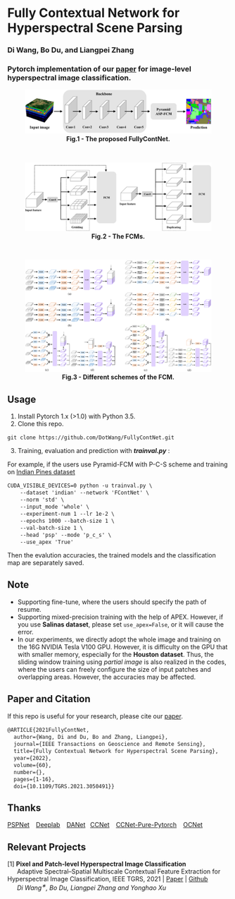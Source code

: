 # Fully Contextual Network for Hyperspectral Scene Parsing

### Di Wang, Bo Du, and Liangpei Zhang

### Pytorch implementation of our [paper](https://ieeexplore.ieee.org/document/9347487) for image-level hyperspectral image classification.

<figure>
<img src=Figs/network.png>
<figcaption align = "center"><b>Fig.1 - The proposed FullyContNet. </b></figcaption>
</figure>

&emsp;

<figure>
<img src=Figs/module.png>
<figcaption align = "center"><b>Fig.2 - The FCMs. </b></figcaption>
</figure>

&emsp;

<figure>
<img src=Figs/detailed_module.png>
<figcaption align = "center"><b>Fig.3 - Different schemes of the FCM. </b></figcaption>
</figure>


## Usage
1. Install Pytorch 1.x (>1.0) with Python 3.5.
2. Clone this repo.
```
git clone https://github.com/DotWang/FullyContNet.git
```
3. Training, evaluation and prediction with ***trainval.py*** :

For example, if the users use Pyramid-FCM with P-C-S scheme and training on [Indian Pines dataset](http://www.ehu.eus/ccwintco/index.php/Hyperspectral_Remote_Sensing_Scenes)

```
CUDA_VISIBLE_DEVICES=0 python -u trainval.py \
    --dataset 'indian' --network 'FContNet' \
    --norm 'std' \
    --input_mode 'whole' \
    --experiment-num 1 --lr 1e-2 \
    --epochs 1000 --batch-size 1 \
    --val-batch-size 1 \
    --head 'psp' --mode 'p_c_s' \
    --use_apex 'True'
```
Then the evalution accuracies, the trained models and the classification map are separately saved.
## Note
- Supporting fine-tune, where the users should specify the path of resume.
- Supporting mixed-precision training with the help of APEX. However, if you use **Salinas dataset**, please set `use_apex=False`, or it will cause the error.
- In our experiments, we directly adopt the whole image and training on the 16G NVIDIA Tesla V100 GPU. However, it is difficulty on the GPU that with smaller memory, especially for the **Houston dataset**. Thus, the sliding window training using *partial image* is also realized in the codes, where the users can freely configure the size of input patches and overlapping areas. However, the accuracies may be affected.

## Paper and Citation

If this repo is useful for your research, please cite our [paper](https://ieeexplore.ieee.org/document/9347487).

```
@ARTICLE{2021FullyContNet,
  author={Wang, Di and Du, Bo and Zhang, Liangpei},
  journal={IEEE Transactions on Geoscience and Remote Sensing}, 
  title={Fully Contextual Network for Hyperspectral Scene Parsing}, 
  year={2022},
  volume={60},
  number={},
  pages={1-16},
  doi={10.1109/TGRS.2021.3050491}}
```

## Thanks
[PSPNet](https://github.com/hszhao/semseg) &ensp; [Deeplab](https://github.com/jfzhang95/pytorch-deeplab-xception) &ensp; [DANet](https://github.com/junfu1115/DANet) &ensp;[CCNet](https://github.com/speedinghzl/CCNet) &ensp; [CCNet-Pure-Pytorch](https://github.com/Serge-weihao/CCNet-Pure-Pytorch) &ensp; [OCNet](https://github.com/openseg-group/OCNet.pytorch)


## Relevant Projects
[1] <strong> Pixel and Patch-level Hyperspectral Image Classification </strong> 
<br> &ensp; &ensp; Adaptive Spectral–Spatial Multiscale Contextual Feature Extraction for Hyperspectral Image Classification, IEEE TGRS, 2021 | [Paper](https://ieeexplore.ieee.org/document/9121743/) | [Github](https://github.com/DotWang/ASSMN)
<br> <em> &ensp; &ensp;  Di Wang<sup>&#8727;</sup>, Bo Du, Liangpei Zhang and Yonghao Xu</em>


